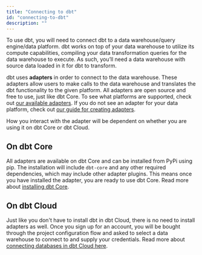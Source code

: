 ```yaml
---
title: "Connecting to dbt"
id: "connecting-to-dbt"
description: ""
---
```


To use dbt, you will need to connect dbt to a data warehouse/query engine/data platform. dbt works on top of your data warehouse to utilize its compute capabilities, compiling your data transformation queries for the data warehouse to execute. As such, you’ll need a data warehouse with source data loaded in it for dbt to transform. 

dbt uses **adapters** in order to connect to the data warehouse. These adapters allow users to make calls to the data warehouse and translates the dbt functionality to the given platform. All adapters are open source and free to use, just like dbt Core. To see what platforms are supported, check out [our available adapters](/docs/connecting-to-dbt/selecting-an-available-adapter). If you do not see an adapter for your data platform, check out [our guide for creating adapters](docs/connecting-to-dbt/building-a-new-adapter).

How you interact with the adapter will be dependent on whether you are using it on dbt Core or dbt Cloud.

## On dbt Core

All adapters are available on dbt Core and can be installed from PyPi using pip. The installation will include `dbt-core` and any other required dependencies, which may include other adapter plugins. This means once you have installed the adapter, you are ready to use dbt Core. Read more about [installing dbt Core](dbt-cli/install/overview).

## On dbt Cloud 

Just like you don't have to install dbt in dbt Cloud, there is no need to install adapters as well. Once you sign up for an account, you will be bought through the project configuration flow and asked to select a data warehouse to connect to and supply your credentials. Read more about [connecting databases in dbt Cloud here](website/docs/docs/dbt-cloud/cloud-configuring-dbt-cloud/connecting-your-database).

